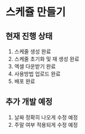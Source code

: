 # 스케쥴 만들기

## 현재 진행 상태
1. 스케줄 생성 완료
2. 스케줄 초기화 및 재 생성 완료
3. 엑셀 다운받기 완료
4. 사용방법 업로드 완료
5. 배포 완료

## 추가 개발 예정
1. 날짜 정확히 나오게 수정 예정
2. 주말 여부 적용되게 수정 예정
